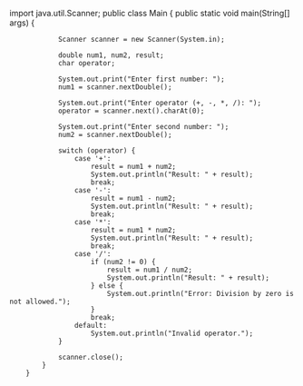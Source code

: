 
import java.util.Scanner;
public class Main {
    public static void main(String[] args) {

                Scanner scanner = new Scanner(System.in);

                double num1, num2, result;
                char operator;

                System.out.print("Enter first number: ");
                num1 = scanner.nextDouble();

                System.out.print("Enter operator (+, -, *, /): ");
                operator = scanner.next().charAt(0);

                System.out.print("Enter second number: ");
                num2 = scanner.nextDouble();

                switch (operator) {
                    case '+':
                        result = num1 + num2;
                        System.out.println("Result: " + result);
                        break;
                    case '-':
                        result = num1 - num2;
                        System.out.println("Result: " + result);
                        break;
                    case '*':
                        result = num1 * num2;
                        System.out.println("Result: " + result);
                        break;
                    case '/':
                        if (num2 != 0) {
                            result = num1 / num2;
                            System.out.println("Result: " + result);
                        } else {
                            System.out.println("Error: Division by zero is not allowed.");
                        }
                        break;
                    default:
                        System.out.println("Invalid operator.");
                }

                scanner.close();
            }
        }
